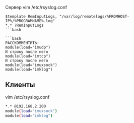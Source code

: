 Сервер vim /etc/rsyslog.conf

```
$template RemInputLogs, "/var/log/remotelogs/%FROMHOST-IP%/%PROGRAMNAME%.log"
*.* ?RemInputLogs
```bash

```bash
РАССКОММЕНТИТЬ:
module(load="imudp")
И строку после него
module(load="imtcp")
И строку после него
module(load="imuxsock")
module(load="imklog")
```

## Клиенты

vim /etc/rsyslog.conf

```bash
*.* @192.168.2.200
module(load="imuxsock")
module(load="imklog")
```
